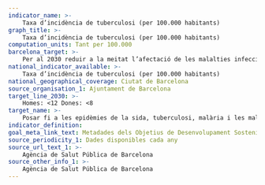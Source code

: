 ```yaml
---
indicator_name: >-
    Taxa d’incidència de tuberculosi (per 100.000 habitants)
graph_title: >-
    Taxa d’incidència de tuberculosi (per 100.000 habitants)
computation_units: Tant per 100.000
barcelona_target: >-
    Per al 2030 reduir a la meitat l’afectació de les malalties infeccioses
national_indicator_available: >-
    Taxa d’incidència de tuberculosi (per 100.000 habitants)
national_geographical_coverage: Ciutat de Barcelona
source_organisation_1: Ajuntament de Barcelona
target_line_2030: >-
    Homes: <12 Dones: <8
target_name: >-
    Posar fi a les epidèmies de la sida, tuberculosi, malària i les malalties tropicals desateses, i combatre l’hepatitis, les malalties transmeses per l’aigua i altres malalties transmissibles
indicator_definition:
goal_meta_link_text: Metadades dels Objetius de Desenvolupament Sostenible de les Nacions Unides (pdf 894kB)
source_periodicity_1: Dades disponibles cada any
source_url_text_1: >-
    Agència de Salut Pública de Barcelona 
source_other_info_1: >-
    Agència de Salut Pública de Barcelona
---
```


